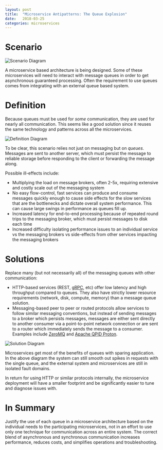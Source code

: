```yaml
---
layout: post
title:  "Microservice Antipatterns: The Queue Explosion"
date:   2018-03-25
categories: microservices 
---
```


Scenario
========

![Scenario Diagram]({{site.baseurl}}/images/queue_explosion_situation.png)

A microservice based architecture is being designed. Some of these 
microservices will need to interact with message queues in order to get 
asynchronous guaranteed processing. Often the requirement to use queues comes
from integrating with an external queue based system.

Definition
==========

Because queues must be used for *some* communication, they are used for nearly
all communication. This seems like a good solution since it reuses the same
technology and patterns across all the microservices.

![Definition Diagram]({{site.baseurl}}/images/queue_explosion_definition.png)

To be clear, this scenario relies not just on messaging but on *queues*. 
Messages are sent to another server, which must persist the message to reliable
storage before responding to the client or forwarding the message along.

Possible ill-effects include:

* Multiplying the load on message brokers, often 2-5x, requiring extensive and
  costly scale out of the messaging system
* No easy flow-control, fast services can produce and consume messages quickly
  enough to cause side effects for the slow services that are the bottlenecks and
  dictate overall system performance. This can cause large swings in 
  performance as queues fill up.
* Increased latency for end-to-end processing because of repeated round trips 
  to the messaging broker, which must persist messages to disk each time
* Increased difficulty isolating performance issues to an individual service vs
  the messaging brokers vs side-effects from other services impacting the 
  messaging brokers

Solutions
=========

Replace many (but not necessarily all) of the messaging queues with other 
communication:

* HTTP-based services (REST, [gRPC](https://grpc.io/), etc) offer low latency and high throughput
  compared to queues. They also have strictly lower resource requirements
  (network, disk, compute, memory) than a message queue solution.
* Messaging-based peer to peer or routed protocols allow services to follow
  similar messaging conventions, but instead of sending messages to a broker
  which persists messages, messages are either sent directly to another 
  consumer via a point-to-point network connection or are sent to a router
  which immediately sends the message to a consumer. Examples include 
  [ZeroMQ](http://zeromq.org/) and 
  [Apache QPID Proton](https://qpid.apache.org/proton/index.html).


![Solution Diagram]({{site.baseurl}}/images/queue_explosion_solution.png)

Microservices get most of the benefits of queues with sparing application. In
the above diagram the system can still smooth out spikes in requests with the
single queue, and the external system and microservices are still in isolated
fault domains. 

In return for using HTTP or similar protocols internally, the microservice
deployment will have a smaller footprint and be significantly easier to tune and
diagnose issues with.

In Summary
==========

Justify the use of each queue in a microservice architecture based on the 
individual needs to the participating microservices, not in an effort to use only
one technique for communication across an entire system. The correct blend of 
asynchronous and synchronous communication increases performance, reduces costs,
and simplifies operations and troubleshooting.

